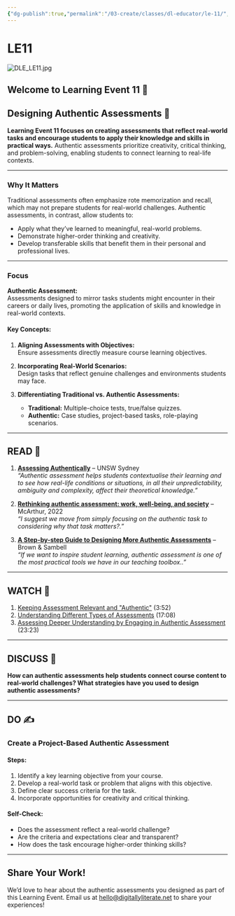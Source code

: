 ```yaml
---
{"dg-publish":true,"permalink":"/03-create/classes/dl-educator/le-11/","title":"Designing Authentic Assessments","tags":["education","project-based-learning","digital-literacy","assessment","evaluation"]}
---
```


# LE11

![DLE_LE11.jpg](/img/user/04%20META/Assets/DLE_LE11.jpg)

## Welcome to Learning Event 11 🎯

## Designing Authentic Assessments 🌟

**Learning Event 11 focuses on creating assessments that reflect real-world tasks and encourage students to apply their knowledge and skills in practical ways.** Authentic assessments prioritize creativity, critical thinking, and problem-solving, enabling students to connect learning to real-life contexts.

---

### Why It Matters

Traditional assessments often emphasize rote memorization and recall, which may not prepare students for real-world challenges. Authentic assessments, in contrast, allow students to:

- Apply what they’ve learned to meaningful, real-world problems.
- Demonstrate higher-order thinking and creativity.
- Develop transferable skills that benefit them in their personal and professional lives.

---

### Focus

**Authentic Assessment:**  
Assessments designed to mirror tasks students might encounter in their careers or daily lives, promoting the application of skills and knowledge in real-world contexts.

#### Key Concepts:

1. **Aligning Assessments with Objectives:**  
    Ensure assessments directly measure course learning objectives.
    
2. **Incorporating Real-World Scenarios:**  
    Design tasks that reflect genuine challenges and environments students may face.
    
3. **Differentiating Traditional vs. Authentic Assessments:**
    
    - **Traditional:** Multiple-choice tests, true/false quizzes.
    - **Authentic:** Case studies, project-based tasks, role-playing scenarios.

---

## READ 📖

1. **[Assessing Authentically](https://www.teaching.unsw.edu.au/authentic-assessment)** – UNSW Sydney  
    _“Authentic assessment helps students contextualise their learning and to see how real-life conditions or situations, in all their unpredictability, ambiguity and complexity, affect their theoretical knowledge.”_
    
2. **[Rethinking authentic assessment: work, well-being, and society](https://pmc.ncbi.nlm.nih.gov/articles/PMC8853385/)** – McArthur, 2022  
    _“I suggest we move from simply focusing on the authentic task to considering why that task matters?.”_
    
3. **[A Step-by-step Guide to Designing More Authentic Assessments](https://lta.hw.ac.uk/wp-content/uploads/GUIDE-NO31_A-step-by-step-guide-to-designing-more-authentic-assessments.pdf)** – Brown & Sambell  
    _“If we want to inspire student learning, authentic assessment is one of the most practical tools we have in our teaching toolbox..”_
    

---

## WATCH 🎥

1. [Keeping Assessment Relevant and "Authentic"](https://www.youtube.com/watch?v=HfwGqH9w-64) (3:52)
2. [Understanding Different Types of Assessments](https://www.youtube.com/watch?v=2U_syfhNN64&t=115s) (17:08)
3. [Assessing Deeper Understanding by Engaging in Authentic Assessment](https://www.youtube.com/watch?v=RhPuSUxUHUE) (23:23)

---

## DISCUSS 💬

**How can authentic assessments help students connect course content to real-world challenges? What strategies have you used to design authentic assessments?**

---

## DO ✍️

### Create a Project-Based Authentic Assessment

#### Steps:

1. Identify a key learning objective from your course.
2. Develop a real-world task or problem that aligns with this objective.
3. Define clear success criteria for the task.
4. Incorporate opportunities for creativity and critical thinking.

#### Self-Check:

- Does the assessment reflect a real-world challenge?
- Are the criteria and expectations clear and transparent?
- How does the task encourage higher-order thinking skills?

---

## Share Your Work!

We’d love to hear about the authentic assessments you designed as part of this Learning Event. Email us at hello@digitallyliterate.net to share your experiences!